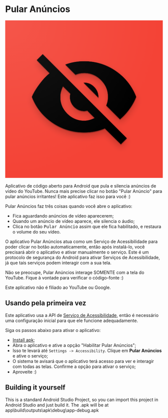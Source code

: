 # Pular Anúncios

![Pular Anúncios Imagem](./images/logo_web_hi_res_512.png)

Aplicativo de código aberto para Android que pula e silencia anúncios de vídeo do YouTube. Nunca mais precise clicar no botão "Pular Anúncio" para pular anúncios irritantes! Este aplicativo faz isso para você :)

Pular Anúncios faz três coisas quando você abre o aplicativo:
- Fica aguardando anúncios de vídeo aparecerem;
- Quando um anúncio de vídeo aparece, ele silencia o áudio;
- Clica no botão <kbd>Pular Anúncio</kbd> assim que ele fica habilitado, e restaura o volume do seu vídeo.

O aplicativo Pular Anúncios atua como um Serviço de Acessibilidade para poder clicar no botão automaticamente, então após instalá-lo, você precisará abrir o aplicativo e ativar manualmente o serviço. Este é um protocolo de segurança do Android para ativar Serviços de Acessibilidade, já que tais serviços podem interagir com a sua tela.

Não se preocupe, Pular Anúncios interage SOMENTE com a tela do YouTube. Fique à vontade para verificar o código-fonte :)

Este aplicativo não é filiado ao YouTube ou Google.

## Usando pela primeira vez

Este aplicativo usa a API de [Serviço de Acessibilidade](https://developer.android.com/guide/topics/ui/accessibility/service), então é necessário uma configuração inicial para que ele funcione adequadamente.

Siga os passos abaixo para ativar o aplicativo:

- [Install apk](https://github.com/alfeugds/adskipper/releases/latest);
- Abra o aplicativo e ative a opção "Habilitar Pular Anúncios";
- Isso te levará até `Settings -> Accessibility`. Clique em **Pular Anúncios** e ative o serviço;
- O sistema te avisará que o aplicativo terá acesso para ver e interagir com todas as telas. Confirme a opção para ativar o serviço;
- Aproveite :)

## Building it yourself

This is a standard Android Studio Project, so you can import this project in Android Studio and just build it.
The .apk will be at app\build\outputs\apk\debug\app-debug.apk
